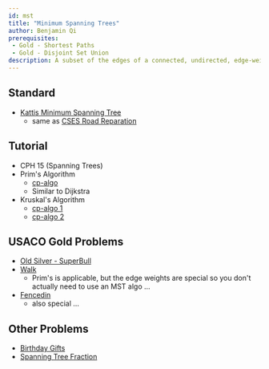 ```yaml
---
id: mst
title: "Minimum Spanning Trees"
author: Benjamin Qi
prerequisites: 
 - Gold - Shortest Paths
 - Gold - Disjoint Set Union
description: A subset of the edges of a connected, undirected, edge-weighted graph that connects all the vertices to each other of minimum total weight, where no cycles are allowed.
---
```


## Standard

 - [Kattis Minimum Spanning Tree](https://open.kattis.com/problems/minspantree)
   - same as [CSES Road Reparation](https://cses.fi/problemset/task/1675)

## Tutorial

 - CPH 15 (Spanning Trees)
 - Prim's Algorithm
   - [cp-algo](https://cp-algorithms.com/graph/mst_prim.html)
   - Similar to Dijkstra
 - Kruskal's Algorithm
   - [cp-algo 1](https://cp-algorithms.com/graph/mst_kruskal.html)
   - [cp-algo 2](https://cp-algorithms.com/graph/mst_kruskal_with_dsu.html)

## USACO Gold Problems

 - [Old Silver - SuperBull](http://www.usaco.org/index.php?page=viewproblem2&cpid=531)
 - [Walk](http://usaco.org/index.php?page=viewproblem2&cpid=946)
   - Prim's is applicable, but the edge weights are special so you don't actually need to use an MST algo ...
 - [Fencedin](http://www.usaco.org/index.php?page=viewproblem2&cpid=623)
   - also special ...

## Other Problems

  - [Birthday Gifts](https://www.hackerearth.com/practice/math/combinatorics/inclusion-exclusion/practice-problems/algorithm/mancunian-and-birthday-gifts-d44faa15/) [](73)
  - [Spanning Tree Fraction](https://www.hackerrank.com/contests/w31/challenges/spanning-tree-fraction) [](78)